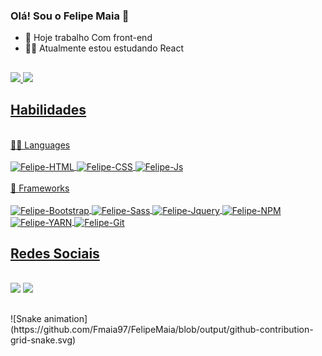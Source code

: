 ### Olá! Sou o Felipe Maia 👋

- 🔭 Hoje trabalho Com front-end
- 👨‍💻 Atualmente estou estudando React 

##
 <div>
  <a href="https://github.com/Fmaia97">
  <img height="180em" src="https://github-readme-stats.vercel.app/api?username=Fmaia97&show_icons=true&theme=highcontrast&include_all_commits=true&count_private=true"/>
  <img height="180em" src="https://github-readme-stats.vercel.app/api/top-langs/?username=Fmaia97&layout=compact&langs_count=7&theme=highcontrast"/>
</div>
  
  ## Habilidades
    
  <div style="display: inline_block"><br>
   👩‍💻 Languages <br>
    <br>
    <img align="center" alt="Felipe-HTML" src="https://img.shields.io/badge/HTML5-E34F26?style=for-the-badge&logo=html5&logoColor=white">
    <img align="center" alt="Felipe-CSS" src="https://img.shields.io/badge/CSS3-1572B6?style=for-the-badge&logo=css3&logoColor=white">
    <img align="center" alt="Felipe-Js"  src="https://img.shields.io/badge/JavaScript-323330?style=for-the-badge&logo=javascript&logoColor=F7DF1E">
</div>
  
  <div style="display: inline_block"><br>
    🚀 Frameworks <br>
    <br>
    <img align="center" alt="Felipe-Bootstrap" src="https://img.shields.io/badge/Bootstrap-563D7C?style=for-the-badge&logo=bootstrap&logoColor=white">
    <img align="center" alt="Felipe-Sass" src="https://img.shields.io/badge/Sass-CC6699?style=for-the-badge&logo=sass&logoColor=white">
    <img align="center" alt="Felipe-Jquery" src="https://img.shields.io/badge/jQuery-0769AD?style=for-the-badge&logo=jquery&logoColor=white">
    <img align="center" alt="Felipe-NPM" src="https://img.shields.io/badge/npm-CB3837?style=for-the-badge&logo=npm&logoColor=white">
    <img align="center" alt="Felipe-YARN" src="https://img.shields.io/badge/Yarn-2C8EBB?style=for-the-badge&logo=yarn&logoColor=white">
    <img align="center" alt="Felipe-Git" src="https://img.shields.io/badge/Git-F05032?style=for-the-badge&logo=git&logoColor=white">
</div>
  
  ## Redes Sociais
  
  <div style="display: inline_block"><br>
    <a href="https://www.linkedin.com/in/felipe-maia-0053a2157/" target="_blank"><img src="https://img.shields.io/badge/LinkedIn-0077B5?style=for-the-badge&logo=linkedin&logoColor=white" target="_blank"></a>
     <a href="https://github.com/Fmaia97" target="_blank"><img src="https://img.shields.io/badge/GitHub-100000?style=for-the-badge&logo=github&logoColor=white" target="_blank"></a>
  </div>
 
 ##
 
 <div>
  ![Snake animation](https://github.com/Fmaia97/FelipeMaia/blob/output/github-contribution-grid-snake.svg)
 </div
